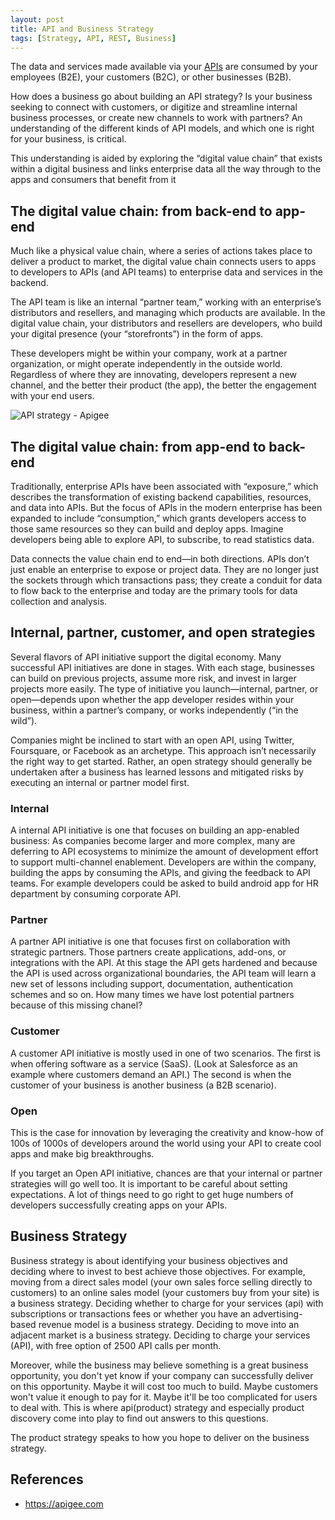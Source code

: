 ```yaml
---
layout: post
title: API and Business Strategy
tags: [Strategy, API, REST, Business]
---
```


The data and services made available via your [APIs](https://en.wikipedia.org/wiki/Application_programming_interface) are consumed by your employees (B2E), your customers (B2C), or other businesses (B2B).

How does a business go about building an API strategy? Is your business seeking to connect with customers, or digitize and streamline internal business processes, or create new channels to work with partners? An understanding of the different kinds of API models, and which one is right for your business, is critical.

This understanding is aided by exploring the “digital value chain” that exists within a digital business and links enterprise data all the way through to the apps and consumers that benefit from it

## The digital value chain: from back-end to app-end

Much like a physical value chain, where a series of actions takes place to deliver a product to market, the digital value chain connects users to apps to developers to APIs (and API teams) to enterprise data and services in the backend.

The API team is like an internal “partner team,” working with an enterprise’s distributors and resellers, and managing which products are available. In the digital value chain, your distributors and resellers are developers, who build your digital presence (your “storefronts”) in the form of apps.

These developers might be within your company, work at a partner organization, or might operate independently in the outside world. Regardless of where they are innovating, developers represent a new channel, and the better their product (the app), the better the engagement with your end users.

![API strategy - Apigee](https://raw.githubusercontent.com/ivans-innovation-lab/ivans-innovation-lab.github.io/master/img/apigee.png)

## The digital value chain: from app-end to back-end

Traditionally, enterprise APIs have been associated with “exposure,” which describes the transformation of existing backend capabilities, resources, and data into APIs. But the focus of APIs in the modern enterprise has been expanded to include “consumption,” which grants developers access to those same resources so they can build and deploy apps. Imagine developers being able to explore API, to subscribe, to read statistics data.

Data connects the value chain end to end—in both directions. APIs don’t just enable an enterprise to expose or project data. They are no longer just the sockets through which transactions pass; they create a conduit for data to flow back to the enterprise and today are the primary tools for data collection and analysis.

## Internal, partner, customer, and open strategies

Several flavors of API initiative support the digital economy. Many successful API initiatives are done in stages. With each stage, businesses can build on previous projects, assume more risk, and invest in larger projects more easily. The type of initiative you launch—internal, partner, or open—depends upon whether the app developer resides within your business, within a partner’s company, or works independently (“in the wild”).

Companies might be inclined to start with an open API, using Twitter, Foursquare, or Facebook as an archetype. This approach isn’t necessarily the right way to get started. Rather, an open strategy should generally be undertaken after a business has learned lessons and mitigated risks by executing an internal or partner model first.

### Internal

A internal API initiative is one that focuses on building an app-enabled business: As companies become larger and more complex, many are deferring to API ecosystems to minimize the amount of development effort to support multi-channel enablement. Developers are within the company, building the apps by consuming the APIs, and giving the feedback to API teams. For example developers could be asked to build android app for HR department by consuming corporate API. 

### Partner

A partner API initiative is one that focuses first on collaboration with strategic partners. Those partners create applications, add-ons, or integrations with the API. At this stage the API gets hardened and because the API is used across organizational boundaries, the API team will learn a new set of lessons including support, documentation, authentication schemes and so on. How many times we have lost potential partners because of this missing chanel?

### Customer

A customer API initiative is mostly used in one of two scenarios. The first is when offering software as a service (SaaS). (Look at Salesforce as an example where customers demand an API.) The second is when the customer of your business is another business (a B2B scenario).

### Open

This is the case for innovation by leveraging the creativity and know-how of 100s of 1000s of developers around the world using your API to create cool apps and make big breakthroughs.

If you target an Open API initiative, chances are that your internal or partner strategies will go well too. It is important to be careful about setting expectations. A lot of things need to go right to get huge numbers of developers successfully creating apps on your APIs.

## Business Strategy

Business strategy is about identifying your business objectives and deciding where to invest to best achieve those objectives. For example, moving from a direct sales model (your own sales force selling directly to customers) to an online sales model (your customers buy from your site) is a business strategy. Deciding whether to charge for your services (api) with subscriptions or transactions fees or whether you have an advertising-based revenue model is a business strategy. Deciding to move into an adjacent market is a business strategy. Deciding to charge your services (API), with free option of 2500 API calls per month.

Moreover, while the business may believe something is a great business opportunity, you don't yet know if your company can successfully deliver on this opportunity. Maybe it will cost too much to build. Maybe customers won't value it enough to pay for it. Maybe it'll be too complicated for users to deal with. This is where api(product) strategy and especially product discovery come into play to find out answers to this questions.

The product strategy speaks to how you hope to deliver on the business strategy.

## References
- https://apigee.com
